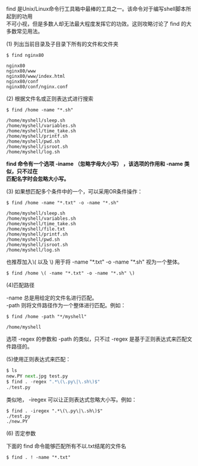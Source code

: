 find 是Unix/Linux命令行工具箱中最棒的工具之一。该命令对于编写shell脚本所起到的功用  
不可小视，但是多数人却无法最大程度发挥它的功效。这则攻略讨论了 find 的大多数常见用法。

\(1\) 列出当前目录及子目录下所有的文件和文件夹

```
$ find nginx80

nginx80
nginx80/www
nginx80/www/index.html
nginx80/conf
nginx80/conf/nginx.conf
```

\(2\) 根据文件名或正则表达式进行搜索

```
$ find /home -name "*.sh"

/home/myshell/sleep.sh
/home/myshell/variables.sh
/home/myshell/time_take.sh
/home/myshell/printf.sh
/home/myshell/pwd.sh
/home/myshell/isroot.sh
/home/myshell/log.sh
```

**find 命令有一个选项  -iname （忽略字母大小写） ，该选项的作用和  -name 类似，只不过在  
匹配名字时会忽略大小写。**

\(3\) 如果想匹配多个条件中的一个，可以采用OR条件操作：

```
$ find /home -name "*.txt" -o -name "*.sh"

/home/myshell/sleep.sh
/home/myshell/variables.sh
/home/myshell/time_take.sh
/home/myshell/file.txt
/home/myshell/printf.sh
/home/myshell/pwd.sh
/home/myshell/isroot.sh
/home/myshell/log.sh
```

也推荐加入\\( 以及 \\) 用于将 -name "\*.txt" -o -name "\*.sh" 视为一个整体。

```
$ find /home \( -name "*.txt" -o -name "*.sh" \)
```

\(4\)匹配路径

-name 总是用给定的文件名进行匹配。  
-path 则将文件路径作为一个整体进行匹配。例如：

```
$ find /home -path "*/myshell"

/home/myshell
```

选项 -regex 的参数和 -path 的类似，只不过 -regex 是基于正则表达式来匹配文件路径的。

\(5\)使用正则表达式来匹配：

```py
$ ls
new.PY next.jpg test.py
$ find . -regex ".*\(\.py\|\.sh\)$"
./test.py
```

类似地， -iregex 可以让正则表达式忽略大小写。例如：

```
$ find . -iregex ".*\(\.py\|\.sh\)$"
./test.py
./new.PY
```

\(6\) 否定参数

下面的 find 命令能够匹配所有不以.txt结尾的文件名

```
$ find . ! -name "*.txt"
```





